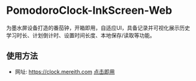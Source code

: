# PomodoroClock-InkScreen-Web

为墨水屏设备打造的番茄钟，开箱即用，自适应UI，具备记录并可视化展示历史学习时长、计划倒计时、设置时间长度、本地保存/读取等功能。
## 使用方法
* 网址: https://clock.mereith.com
[点击即用](http://clock.mereith.com)